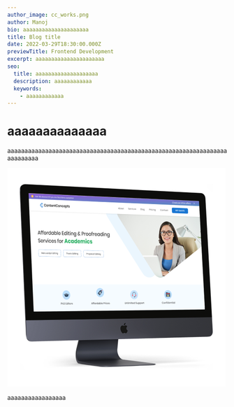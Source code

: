 ```yaml
---
author_image: cc_works.png
author: Manoj
bio: aaaaaaaaaaaaaaaaaaaaa
title: Blog title
date: 2022-03-29T18:30:00.000Z
previewTitle: Frontend Development
excerpt: aaaaaaaaaaaaaaaaaaaaaa
seo:
  title: aaaaaaaaaaaaaaaaaaaa
  description: aaaaaaaaaaaa
  keywords:
    - aaaaaaaaaaaa
---
```

# aaaaaaaaaaaaaa

aaaaaaaaaaaaaaaaaaaaaaaaaaaaaaaaaaaaaaaaaaaaaaaaaaaaaaaaaaaaaaaaaaaaaaaaa

![aaaaaa](cc_works.png "aaaaaaaaaaaaa")

aaaaaaaaaaaaaaaaa